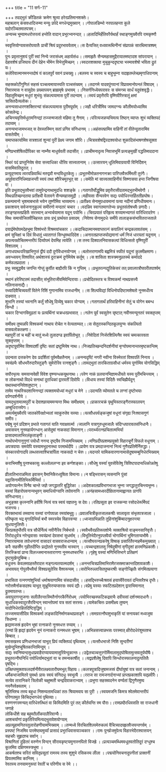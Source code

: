 +++
title = "11 सर्गः-11"

+++
तदद्भुतं क्रीडितकं क्रमेण श्रुत्वा हरेरप्रतिमानशक्तेः।   
महाबलान् कंसवधादिजन्मा मन्युः प्रपेदे मगधेन्द्रमुख्यान् ।।गोपालडिम्भो नरपालहन्ता कुले यदोरञ्चितमातपत्रम्।   
अन्यच्च भूम्यामधरोत्तरत्वं हन्तेति वादान् प्रभूरभ्यनन्दत् ।।हलादिभिर्हेतिवरैर्यथार्हं रथाङ्गमुख्यैरपि रामकृष्णौ ।   
स्ववृत्तियोग्यावसरोपयातैः प्राचीं श्रियं प्रदुरभावयेताम्।।स दैत्यजित् वध्यवरूथिनीनां संप्रापकं सारथिमात्रश्षम् ।   
पुनः प्रवृत्तानुशयं पुरीं स्वां निन्ये जरासंधम् अहार्यसंधः।।समाहृतैः सैन्यमहासमुद्रैरायातमष्टादश सांपरायान् ।   
देहावशेषं प्रजिघाय दीनं देहेन भीमेन विभेत्तुमिच्छन् ।।स्वदत्तशक्तया मुचुकुन्ददृष्ट्या भस्मावशेषो भविता द्रुतं यः।   
कलेरिवात्मानमनन्तदोषं यं कालपुर्वं यवनं प्रचख्युः।।बलस्य च स्वस्य च बाहुभूम्ना यदाहृतम्लेच्छमृगाधिपानाम् ।   
सहस्रकोटीगुणितं सहस्रं पञ्चत्वमायास्यति पञ्चसंख्यम् ।।तदागमे यादवपुंगवानां विप्रावमानोपनतं विषादम् ।   
निवारमास न वासुदेवः प्रख्यापयन् ब्राह्ममृषेः प्रभावम् ।।निसर्गनिध्येयपरावरः स संमन्त्र्य सार्धं यदुवंशवृद्धैः।   
विहातुमिच्छन् मधुरां शुभंयुः संकल्पयामास पुरीं तदन्याम् ।।स्वयं प्रवृत्तैरपि वृष्णिवीरैस्त्रातुं क्षमां त्रासितदैत्यलोकः।   
अनन्यसाधारणशक्तिरन्यां संकल्पयामास पुरीमपूर्वाम् ।।जहौ धरित्रीमिव जामदग्न्यः कौलीमयोध्यामिव कोसलेन्द्रः।   
अचिन्त्यवृत्तिर्मधुरामनिन्द्यां तज्जन्मजातो महिमा तु नैनाम् ।।परित्यजन्नप्यभिमत्य तिष्ठन् व्याप्तः शुभं व्यक्तिपदं तदग्र्यम् ।   
अनन्यभाजामभजत् स देवस्तस्मिन् सतां प्रगिव संनिधानम् ।।अहंसपद्मामिव वाहिनीं तां वीतेन्दुतारामिव वासतेयीम् ।   
समाप्तकार्यामिव सत्रशालां शून्यां पुरीं प्रेक्ष्य जगाम शौरिः।।चित्रावशेषद्विरदाश्वयोधा शुकादिसंभाषणशेषसूक्ता ।   
मणिप्रभाशेषितदीपिका सा नाम्नैव माधुर्यवती तदासीत् ।।प्राचीमनादृत्य निवासभूमिं प्रत्यङ्मुखीं पद्धतिमाददाना ।   
स्थिरं पदं प्राप्तुनियेष सेवा सत्त्वाधिका धीरिव सात्त्वतानाम् ।।उत्सारयन् धूलिमिवाग्रयायी विनिर्दिशन् वासमिवातिदूरात् ।   
प्रत्युद्गमाय त्वरयन्निवाब्धिं मरुद्ववौ मन्दविधूतकेतुः।।प्रभूतभीमोन्नतनागनक्रा पारिप्लवैरूर्मिमती तुरंगैः।   
अपूर्ववारांनिधिमाव्रजन्ती स्वयं तथा शौरिचमूरभूत् सा ।।समेति मां सात्त्वतवाहिनीयं सिष्णासया हन्त जिगीषया वा ।   
इति प्रभूताद्भुतवैभवां तामुपेन्द्रनाथामुदधिः शशङ्के ।।गतागतैर्योद्धुमिव प्रवृत्तैरासीदतामद्भुतभीमवेगौ ।   
मिथःप्रतिच्छन्दतया प्रतीक्ष्यौ वेलावने सैन्यमहासमुद्रौ ।।महीयसा सैन्यरवेण सद्यः पयोधिरन्तर्हिततीव्रघोषः।   
प्रकम्पमानो भृशमाबभासे भयेन तूष्णीमिव भाव्यमानः।।प्रतीक्ष्य सेनामुपधावमानां पत्या नदीनां प्रणिधीयमानः।   
प्रकाशयन् सर्वजनानुकूल्यं समीरणो मन्दतरं चचार ।।वदन्निव स्वागतमागतेभ्यः प्रभूतसंतोषभवैः प्रणादैः।   
तरङ्गहस्तप्रहितैः सरस्वान् अभ्यर्चयामास यदून् पयोभिः।।चिरप्रयातं परिहृत्य शय्यामभ्यागतं वारिधिरादरेण ।   
मिथः समायोजितवीचिहस्तः प्रायः प्रभुं प्रार्थयत प्रसादम् ।निवेश्य सेनामुदधेः समीपे तालाङ्कसंभावितराजताले ।   
दयार्द्रमेघोपमदेहभूमा विश्वंभरो विश्रमयांचकार ।।कदाचिदात्मानमवाप्तरत्नं कपालिनं चन्द्रकलावतंसम् ।   
क्षमं सुभिक्षां च दिवं विधातुं ध्यातागतं सिन्धुमथादिदेश।।अनारतप्राप्तजयोद्यमानां धर्मं निजं धारयतां यदूनाम् ।   
अपत्यरक्षोचितमन्तरीपं दिव्योपमं देयमिह त्वयेति ।।स तस्य दिक्पालनिवासकल्पां विधित्सतो वृष्णिपुरीं विशालाम् ।   
अगाधपाथःपरिखाभिगुप्तं द्वीपं ददौ दुर्गविधानयोग्यम् ।।बलोत्तराणामपि बह्वमित्रं स्फीतं यदूनां कुलमीक्षमाणः।   
अवन्ध्ययन् विश्ववित् अर्थशास्त्रं दुराक्रमं दुर्गमियेष कर्तुम् ।।स शासिता शास्त्रमनुप्रतस्थे कर्माददे कर्मफलप्रदाता ।   
प्रभुः स्वबुद्ध्यैव जगन्ति गोप्तुं कुर्वीत बाह्यैरपि किं न गुप्तिम् ।।प्रभूतरत्नद्युतिकेसरं तत् प्रवालपत्रौघपरीतपार्श्वम् ।   
स्थानं हरेरिष्टतमं तदासीत् संभूतिराजीवमिवेन्दिरायाः।।प्रचोदितस्तत्र च विश्वकर्मा नाथप्रसत्त्यै नलिनासनाद्यैः।   
रथ्यादिवैचित्र्यवतीं वितेने रिशिं गुणानामिव राजधानीम् ।।स शिल्पविद्यां विधिनोपदिष्टामशेषतो नूनमधीत्य दाक्ष्यात् ।   
शुभानि तस्यां भवनानि कर्तुं सौधेषु दिव्येषु चकार योग्याम् ।।गतागतार्थं हरिवाहिनीनां सेतुं च योगेन बबन्ध सिन्धौ ।   
चकार दिग्भागविमूढतां यः प्रत्यर्थिनां चक्रधरप्रभावात् ।।नलेन पूर्वं स्वसुतेन सृष्टात् नवीनमन्यूनतरं स्वक्लृप्तम् ।   
समीक्ष्य तुष्यन्नपि विश्वकर्मा नाथाय रोचेत न वेत्यताम्यत्।।स सेतुरास्कन्दितकूलयुग्मः संकल्पितो वासवलोकतक्ष्णा।   
महापुरीं तां च महीं च मातुं मध्ये तुलादण्ड इवार्पितोभूत् ।।निवेदितां निर्जरशिल्पिनैव स्वयं चमत्कारवता सुक्लृप्ताम् ।   
अदृष्टपूर्वामिव विश्वदर्शी दृष्टिः सतां द्रष्टुमियेष नाथः।।निजप्रतिच्छन्दनिदर्शनीयां मृग्योपमानान्तरमृष्टकान्तिम् ।   
उदन्वता दत्तकरेण देवः प्रदर्शितां पूर्वमवैक्षतैनाम् ।।अनन्यदृष्टिं नगरी नवीना विस्मेरतां विश्वपतिं निनाय ।   
स्वयंप्रभैः सौधभरैरुदारैस्तुङ्गैः सुमेरोरिव रत्नशृङ्गैः।।तामद्भुतां तारकिताग्रसौधां धर्मस्य पूर्णामिव योगसिद्धिम् ।   
सपौरभृत्यः समयान्ववेक्षी विवेश वृष्ण्यन्धकयूथनाथः।।परेण नाकं प्रलयानभिज्ञामधीयते यस्य पुरीमचिन्त्याम् ।   
स लोकनाथो विदधे सनाथां दूराधिकां द्वारवतीं दिवोपि ।।विधाय तस्यां विदितैः स्वचिह्मैर्यदून् यथास्थाननिवेशतुष्टान् ।   
तामेव नाथस्त्रिदशाभिनन्द्यां त्यक्तामयोध्यां मधुरां च मेने ।।उदन्वति व्योमतले च लग्नां दृष्टोभयाः दर्पणदर्शनीये ।   
यामद्भुतामात्मपुरीं च देवाश्छायाममन्यन्त मिथः समीक्ष्याम् ।।प्राकारचक्रं पृथुभिस्तरङ्गैरास्फालयन् अम्बुधिरात्तवेगः।   
अमर्त्यमुख्यैरपि जातकोपैरक्षोभ्यतां व्याकुरुतेव यस्याः।।यत्सौधपर्यङ्कजुषां वधूनां संगृह्य निःश्वासगुणं समीरः।   
पद्मेषु नूनं प्रदिशन् प्रभाते गतागतं याति गवाक्षवर्त्मा ।जालानि यत्रागुरुधूमजालैः संदिग्धपारावतसंनिधानैः।   
अवासयन् नूनमहार्यगन्धान् आसेदुषां नाकसदां विमानान्।।परार्थ्यरत्नप्रचितात्मभिर्या प्रासादमालाभिरलंकृताङ्गी ।   
नाथोपभोगानुगुणां पयोधौ ननन्द दृष्ट्वैव निजामभिख्याम् ।।मणिप्रदीपप्रशमप्रयुक्ते विहारचूर्णे विफले वधूनाम् ।   
अपत्रपायाः समयेपि यस्यामभूदनास्था परमार्थदीपे ।।प्रायेण यत्र प्रमदाजनानां नित्यं गुणैरप्रतिमैर्निरुद्धाः।   
संस्कारयोगादपि लब्धसत्त्वाश्चित्रार्पिता नाकसदो न चेरुः।।यदन्तरे यामिकवारणानामासेदुषामम्बुनिधेरभिख्याम् ।   
कराभिमर्शेषु पुनश्चकासुः कल्लोललग्ना इव कर्णशङ्काः।।सौधेषु यस्यांं युवसेवितेषु त्रिविष्टपादप्यधिकोन्नतेषु ।   
व्रीलातिभारान्नमिता इवासन् वैमानिकैरध्युषिता विमानाः।।न षड्भिरासन् व्यसनानि पुंसां यद्वासिनामीतिभिरूर्मिभिर्वा ।   
अयोगयत्नेन विनैव चान्ते जज्ञे जगद्धातरि बुद्धिरेका ।।अदेशकालप्रविभागभाजा भूम्ना जगद्धातुरचिन्त्यभूम्नः।   
यस्यां विहारोपवनान्यभूवन् समाधियोग्यानि तपोवनानि ।।अनंहसामध्वरदीक्षितानामाह्वानतः प्रागपि संनिधानात्।   
अभूङ्क्त कृत्स्नानि हवींषि नित्यं यत्र स्वयं यज्ञतनुः स देवः।।रतिप्रसूता इव राजकन्या रसोदधेरूर्मिपदं भजन्त्यः।   
विरक्तभाव्यं तमवाप्य यस्यां रागोपपन्ना रमयांबभूवुः।।प्रवालचित्रीकृतजालकश्रीः सालावृता संभृतपत्रजाला ।   
परिष्कृता भद्र मृगादिभिर्या बभौ स्मरस्येव विहारवन्या ।।ध्वजाग्रभिन्नाति तुहिनांशुबिंम्बादनुक्षरन्त्या सुधयानुलिप्तैः।   
चिरप्रक्लृप्तैरपि यत्र सौधैर्नित्यं नवीनैरिव निर्बभासे ।।स्ववैभवैरप्रतिरूपशोभैः व्यक्तश्रियो वाङ्मनसानिवृत्तैः।   
तिरोदधुर्यत्र नरेन्द्रवासाः स्वयंप्रभां देवसभां सुधर्माम् ।।विभूतिभेदैरनुपप्लवैर्या भोगार्थिनां भूमिगताप्यभौमैः।   
निवारयामास तपोधनानां वासादरं वासवराजधान्याम् ।।यत्सौघरत्नप्रकरेषु विष्वक् प्रसारितैरन्वहमैकमुख्यात् ।   
करैः सहस्रेँण गृहीतदीप्तिः प्रद्योतते नूनमतीव भास्वान् ।।यच्चन्द्रशालसु निषेदुषीणां मृगीदृशां हारमणिप्रकाशैः।   
तिरस्क्रियां प्राप्य विलज्जमानास्तारागणा नूनमधश्चरन्ति ।।गृहेषु यस्यां मणिभित्तिभागे प्रतिक्षणं दृष्टमुखेन्दुबिम्बः।   
वधूजनः केवलमग्रहस्तैरादत्त मङ्गल्यतयात्मदर्शम् ।।अनन्तचित्रप्रतिमाभिरामैरजस्रमाक्रान्तदिशावकाशैः।   
अभावयत् गोपुरवैभवैर्या विश्वप्रसूतेरिव वैश्वरूप्यम् ।।सरोभिरुल्लासितपुष्करश्रीः सङ्गोज्झितैः संगमितप्रयागा ।   
प्रभासिता रत्नगणांशुभिर्या धर्माश्रयाणामिव संसदासीत् ।।हसद्भिरुच्चैःश्रवसं हयाग्र्यैरैरावतं दन्तिवरैश्च दृप्तैः।   
नरोत्तमैर्नाकसदश्य याभूत् सुभ्रूभिरप्यप्सरसः स्वयं द्यौः।।वप्रेषु यस्याः स्फटितप्रदेशान् द्वाराभिमानात् द्रुतमापतन्तः।   
अवापुरागन्तुजनाः सलीलैरन्तःस्मितैर्नागरकैर्निरोधम् ।पयोभिरच्छस्फटिकद्रवाभैः दवीयसां दर्शनमादधानैः।   
सुधाधिकस्वादुरसैरविन्दन् स्वान्तोपमां यत्र सतां सरस्यः।।यामेकचित्तः प्रसमीक्ष्य तुष्यन् यादोनिधेराहितदिष्टिवृद्धिम् ।   
लज्जामयासीदिव विश्वकर्मा लङ्कादिनिर्माणकथाप्रसङ्गे ।।समग्ररत्नौघशुभाकृतिं यां सनायकां मध्यजुषा त्रिधाम्ना ।   
हृद्यामजस्रं हृदयेन भूषां रत्नाकरो नूनमधत्त रम्याम् ।।   
(रम्यां हि हृद्यां हृदयेन नूनं रत्नाकरो रत्नमधत्त भूषाम् ।।अभिन्नसत्त्वान्नभसः परस्मात् क्षीरोदधेरंशुमतश्च बिम्बात् ।   
रमासखस्य प्रणिधानभाजां याभूत् प्रियं व्यक्तिपदं पृथिव्याम् ।।यत्सौधभाजो निशि सुन्दरीणां मुखेन्दुभिश्चूषितकान्तिमिन्दुम् ।   
सद्यः स्वनिष्यन्दसुधाप्रवाहैराप्याययामासुरिवेन्दुकान्तः।।उद्वेलचञ्चत्तुरगोर्मिमालामुद्घोषितामुत्सवतूर्यघौषैः।   
प्रभूतरत्नौघनिधिं पयोधिर्यामद्भूतां या च तमन्वकार्षीत् ।।यद्वप्रशैलेषु दिवापि सिन्धोरास्फालनादुत्पतितैः पृषद्भिः।   
उत्क्षिप्तमुक्ताफलदर्शनीयैरालक्ष्यतारौघमभूत् विहायः।।कलत्रपुत्रादिजुषामजस्रं दीर्घायुषां यत्र सतां जनानाम् ।   
धर्मैकभाजामितरे पुमर्थाः प्रायः स्वयं संनिदधुः स्वभूत्यै ।।रराज सा रामजनार्दनाभ्यां प्राप्तप्रकाशापि यद्प्रवीरैः।   
सत्येव तारानिकरे त्रिलोकी चक्षुष्मती चन्द्रदिवाकराभ्याम् ।।प्रभुणा सहस्रवदनेन वर्ण्यतां द्विगुणैरमुष्य नयनैरवेक्ष्यताम् ।   
श्रुतिभिश्च तस्य बहुधा निशम्यतामधिकां ततः श्रियामवाप सा पुरी ।।स्वयमजनि किमत्र श्वेतमेवान्तरीपं परिणतमुत किंचिद्भागधेयं पृथिव्याः।   
वरुणनगरमन्यत् वारिधेरुत्थितं वा किमिदमिति पुरं तत् कीर्तयन्ति स्म पौराः।।रामप्रष्ठैरधिवसति सा राजधानी जगाहे   
लोकिधीशे सह बहुमतैर्लोकपालैरिवान्यैः।   
आशचर्याणां प्रकृतिरियमित्यद्भुतावेशयोग्याम्   
अप्रत्यूहामनितरतुलारोहणीयामभिख्याम् ।।तन्मध्ये विरचितशिल्पमेरुकल्पं वैचित्र्यादपहृतवैजयन्तगर्वम् ।   
प्रस्पष्टं निजमिव पारमेष्ठ्यमुर्व्यां प्रासादं प्रभुरधिवासयाञ्चकार ।।रामः पुनर्व्रजमुपेत्य विहारभेदैराश्वासयन् सहचरैः सुहृदश्च सर्वान् ।   
विश्राणितां दुहितरं वरुणेन विन्दन् सीरावकृष्टयमुनास्नपितो विजह्रे ।।प्रत्यञ्चमब्धिमवधूतवतोतिदूरं दग्धुश्च कूलमिव दक्षिणमस्त्रभूमा ।   
आकर्षतश्च सरितं सवितृप्रसूतां रामस्य तस्य शुशुभे रसिकस्य लीला ।।पद्मयोनिवचनादुपनीतां प्राक्तनीं प्रियतमामिव कान्तिम् ।   
रेवतस्य तनयामनुरूपां रेवतीं च परिणीय स रेमे ।।